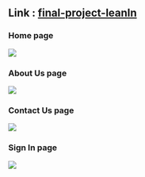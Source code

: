 <h2>Link : <a href="https://lean-in-webd-assignment2.vercel.app/">final-project-leanIn</a></h2>
 <h3>Home page</h3>
 <img src = "https://github.com/ShikhaDhiman1/LeanIn-WebD-Assignment2/assets/103432012/9e5c71bf-c08d-4c9d-8b0f-c883e11e44d6">
<h3>About Us page</h3>
<img src = "https://github.com/ShikhaDhiman1/LeanIn-WebD-Assignment2/assets/103432012/57e64250-a3f3-40f8-bf93-aaa1507f1925">
<h3>Contact Us page</h3>
<img src = "https://github.com/ShikhaDhiman1/LeanIn-WebD-Assignment2/assets/103432012/03bcc548-a0f3-48de-9171-d12d786fdab5">
<h3>Sign In page</h3>
<img src = "https://github.com/ShikhaDhiman1/LeanIn-WebD-Assignment2/assets/103432012/ddd8f46d-229f-484c-b09b-0110309979d8">
